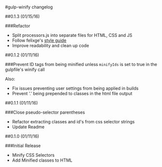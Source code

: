 #gulp-winify changelog

##0.1.3 (01/15/16)

###Refactor

- Split processors.js into separate files for HTML, CSS and JS
- Follow felixge's [style guide](https://github.com/felixge/node-style-guide)
- Improve readability and clean up code


##0.1.2 (01/11/16)

###Prevent ID tags from being minified unless `minifyIds` is set to true in the gulpfile's winify call

Also:
- Fix issues preventing user settings from being applied in builds
- Prevent '.' being prepended to classes in the html file output


##0.1.1 (01/11/16)

###Close pseudo-selector parentheses

- Refactor extracting classes and id's from css selector strings
- Update Readme


##0.1.0 (01/11/16)

###Initial Release

- Minify CSS Selectors
- Add Minified classes to HTML
